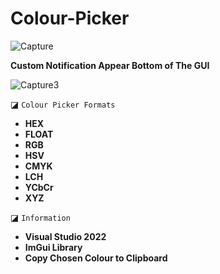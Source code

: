 # Colour-Picker

![Capture](https://github.com/extortionate/Colour-Picker/assets/131308027/a78b7c52-4930-4e6e-8f6b-1068d18fc753)

**Custom Notification Appear Bottom of The GUI**

![Capture3](https://github.com/extortionate/Colour-Picker/assets/131308027/a3ec7382-4da0-4106-ab8d-f1c33947106e)

◪ `Colour Picker Formats`
* **HEX**
* **FLOAT**
* **RGB**
* **HSV**
* **CMYK**
* **LCH**
* **YCbCr**
* **XYZ**
  
◪ `Information`
+ **Visual Studio 2022**
+ **ImGui Library**
+ **Copy Chosen Colour to Clipboard**
